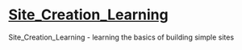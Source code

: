 # [Site_Creation_Learning](https://rutarandriy.github.io/Site_Creation_Learning/ "Site on GitHub Pages")
Site_Creation_Learning - learning the basics of building simple sites
